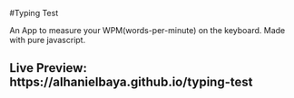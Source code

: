 #Typing Test

An App to measure your WPM(words-per-minute) on the keyboard. Made with pure javascript.


<h2>Live Preview: https://alhanielbaya.github.io/typing-test</h2>